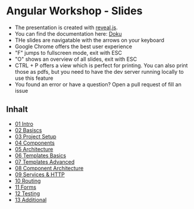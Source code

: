 # Angular Workshop - Slides

- The presentation is created with [reveal.js](http://lab.hakim.se/reveal-js/).
- You can find the documentation here: [Doku](https://github.com/hakimel/reveal.js) 
- THe slides are navigatable with the arrows on your keyboard
- Google Chrome offers the best user experience
- "F" jumps to fullscreen mode, exit with ESC
- "O" shows an overview of all slides, exit with ESC
- CTRL + P offers a view which is perfect for printing. You can also print those as pdfs, but you need to have the dev server running locally to use this feature
- You found an error or have a question? Open a pull request of fill an issue

## Inhalt
- [01 Intro](https://baloise.github.io/ws-angular_slides/slides/01_Intro.html)
- [02 Basiscs](https://baloise.github.io/ws-angular_slides/slides/02_Basics.html)
- [03 Project Setup](https://baloise.github.io/ws-angular_slides/slides/03_ProjectSetup.html)
- [04 Components](https://baloise.github.io/ws-angular_slides/slides/04_Components.html)
- [05 Architecture](https://baloise.github.io/ws-angular_slides/slides/05_Architecture.html)
- [06 Templates Basics](https://baloise.github.io/ws-angular_slides/slides/06_Templates_Basics.html)
- [07 Templates Advanced](https://baloise.github.io/ws-angular_slides/slides/07_Templates_Advanced.html)
- [08 Component Architecture](https://baloise.github.io/ws-angular_slides/slides/08_Component_Architecture.html)
- [09 Services & HTTP](https://baloise.github.io/ws-angular_slides/slides/09_Services_HTTP.html)
- [10 Routing](https://baloise.github.io/ws-angular_slides/slides/10_Routing.html)
- [11 Forms](https://baloise.github.io/ws-angular_slides/slides/11_Forms.html)
- [12 Testing](https://baloise.github.io/ws-angular_slides/slides/12_Testing.html)
- [13 Additional](https://baloise.github.io/ws-angular_slides/slides/13_AdditionalTopics.html)

